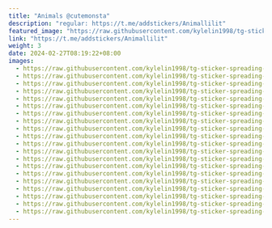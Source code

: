 ```yaml
---
title: "Animals @cutemonsta"
description: "regular: https://t.me/addstickers/Animallilit"
featured_image: "https://raw.githubusercontent.com/kylelin1998/tg-sticker-spreading-worldwide-images/main/img/c1c1de7b-f18f-47c4-a785-f3ad2c6782e7.jpg"
link: "https://t.me/addstickers/Animallilit"
weight: 3
date: 2024-02-27T08:19:22+08:00
images:
  - https://raw.githubusercontent.com/kylelin1998/tg-sticker-spreading-worldwide-images/main/img/c1c1de7b-f18f-47c4-a785-f3ad2c6782e7.jpg
  - https://raw.githubusercontent.com/kylelin1998/tg-sticker-spreading-worldwide-images/main/img/e0076369-5eb4-4057-8e57-9fa391cff0fe.jpg
  - https://raw.githubusercontent.com/kylelin1998/tg-sticker-spreading-worldwide-images/main/img/63cc76d2-807c-4cd1-9971-878994b8e26e.jpg
  - https://raw.githubusercontent.com/kylelin1998/tg-sticker-spreading-worldwide-images/main/img/311d7c62-39bf-41d4-8cf0-25b6f7b34d70.jpg
  - https://raw.githubusercontent.com/kylelin1998/tg-sticker-spreading-worldwide-images/main/img/092f0234-d257-46d8-91eb-d8e60230d4cb.jpg
  - https://raw.githubusercontent.com/kylelin1998/tg-sticker-spreading-worldwide-images/main/img/7476c2f5-20ce-40f4-aee3-9d8835508043.jpg
  - https://raw.githubusercontent.com/kylelin1998/tg-sticker-spreading-worldwide-images/main/img/5f57a489-442f-4666-b48b-2f926f53f542.jpg
  - https://raw.githubusercontent.com/kylelin1998/tg-sticker-spreading-worldwide-images/main/img/cd1fee7f-9480-4957-9b5a-67ce88d27dce.jpg
  - https://raw.githubusercontent.com/kylelin1998/tg-sticker-spreading-worldwide-images/main/img/f109df9e-5d89-441b-a619-b8166514d47f.jpg
  - https://raw.githubusercontent.com/kylelin1998/tg-sticker-spreading-worldwide-images/main/img/7b90c4cb-c64a-4730-b6ed-3fcf86cbbe95.jpg
  - https://raw.githubusercontent.com/kylelin1998/tg-sticker-spreading-worldwide-images/main/img/d09c3927-f419-444a-a261-654600c16b1d.jpg
  - https://raw.githubusercontent.com/kylelin1998/tg-sticker-spreading-worldwide-images/main/img/83b716a6-5085-42c3-8cb4-c25b64998679.jpg
  - https://raw.githubusercontent.com/kylelin1998/tg-sticker-spreading-worldwide-images/main/img/cd3f0cca-2119-4193-9cec-ab67a725cf7c.jpg
  - https://raw.githubusercontent.com/kylelin1998/tg-sticker-spreading-worldwide-images/main/img/65961d21-7d5e-4c5a-b022-623b33b505d8.jpg
  - https://raw.githubusercontent.com/kylelin1998/tg-sticker-spreading-worldwide-images/main/img/6a32a0df-c07d-487d-bc7d-bb06bd241218.jpg
  - https://raw.githubusercontent.com/kylelin1998/tg-sticker-spreading-worldwide-images/main/img/ce8b54ae-6ef1-4664-8627-e50e386574cb.jpg
  - https://raw.githubusercontent.com/kylelin1998/tg-sticker-spreading-worldwide-images/main/img/1bc3d068-2799-4f09-94f2-58bb001f011c.jpg
  - https://raw.githubusercontent.com/kylelin1998/tg-sticker-spreading-worldwide-images/main/img/23a9bf30-6c13-4119-8f59-da3cebdff09f.jpg
  - https://raw.githubusercontent.com/kylelin1998/tg-sticker-spreading-worldwide-images/main/img/859f2c9e-f2aa-441a-8395-11ce39ab0b17.jpg
  - https://raw.githubusercontent.com/kylelin1998/tg-sticker-spreading-worldwide-images/main/img/469a63af-96b5-49a8-8539-0e109e3b6d84.jpg
---
```

